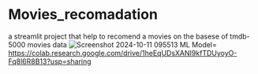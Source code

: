 # Movies_recomadation
a streamlit project that help to recomend a movies on the basese of tmdb-5000 movies data
![Screenshot 2024-10-11 095513](https://github.com/user-attachments/assets/f570cf97-97e9-48a4-bf12-2493a4cf3de8)
ML Model= https://colab.research.google.com/drive/1heEqUDsXANI9kfTDUyoyO-Fq8l6R8B13?usp=sharing

